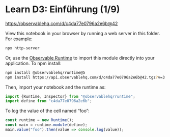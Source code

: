 # Learn D3: Einführung (1/9)

https://observablehq.com/d/c4da77e0796a2e6b@42

View this notebook in your browser by running a web server in this folder. For
example:

~~~sh
npx http-server
~~~

Or, use the [Observable Runtime](https://github.com/observablehq/runtime) to
import this module directly into your application. To npm install:

~~~sh
npm install @observablehq/runtime@5
npm install https://api.observablehq.com/d/c4da77e0796a2e6b@42.tgz?v=3
~~~

Then, import your notebook and the runtime as:

~~~js
import {Runtime, Inspector} from "@observablehq/runtime";
import define from "c4da77e0796a2e6b";
~~~

To log the value of the cell named “foo”:

~~~js
const runtime = new Runtime();
const main = runtime.module(define);
main.value("foo").then(value => console.log(value));
~~~
